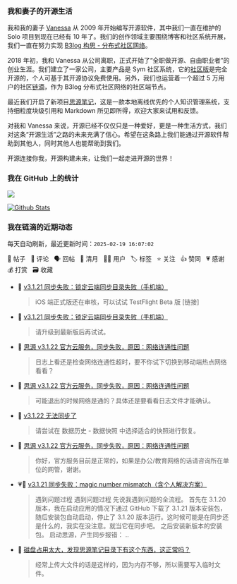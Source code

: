 ### 我和妻子的开源生活

我和我的妻子 [Vanessa](https://github.com/Vanessa219) 从 2009 年开始编写开源软件，其中我们一直在维护的 Solo 项目到现在已经有 10 年了。我们的创作领域主要围绕博客和社区系统开展，我们一直在努力实现 [B3log 构思 - 分布式社区网络](https://ld246.com/article/1546941897596)。

2018 年初，我和 Vanessa 从公司离职，正式开始了“全职做开源、自由职业者”的创业生涯。我们建立了一家公司，主要产品是 Sym 社区系统，它的[社区版](https://github.com/88250/symphony)是完全开源的，个人可基于其开源协议免费使用。另外，我们也运营着一个超过 5 万用户的社区[链滴](https://ld246.com)，作为 B3log 分布式社区网络的社区端节点。

最近我们开启了新项目[思源笔记](https://github.com/siyuan-note/siyuan)，这是一款本地离线优先的个人知识管理系统，支持细粒度块级引用和 Markdown 所见即所得，欢迎大家来试用和反馈。

对我和 Vanessa 来说，开源已经不仅仅只是一种爱好，更是一种生活方式，我们对这条“开源生活”之路的未来充满了信心。希望在这条路上我们能通过开源软件帮助到其他人，同时其他人也能帮助到我们。

开源连接你我，开源构建未来，让我们一起走进开源的世界！

### 我在 GitHub 上的统计

<a title="Hits" target="_blank" href="https://github.com/88250/88250"><img src="https://hits.b3log.org/88250/88250.svg"></a>

[![Github Stats](https://github-readme-stats.vercel.app/api?username=88250&theme=tokyonight&show_icons=true)](https://github.com/88250)

<!--events start -->

### 我在链滴的近期动态

每天自动刷新，最近更新时间：`2025-02-19 16:07:02`

📝 帖子 &nbsp; 💬 评论 &nbsp; 🗣 回帖 &nbsp; 🌙 清月 &nbsp; 👨‍💻 用户 &nbsp; 🏷️ 标签 &nbsp; ⭐️ 关注 &nbsp; 👍 赞同 &nbsp; 💗 感谢 &nbsp; 💰 打赏 &nbsp; 🗃 收藏

* 💬 [v3.1.21 同步失败：锁定云端同步目录失败（手机端）](https://ld246.com/article/1739934286670/comment/1739934892857#comments)

  > iOS 端正式版还在审核，可以试试 TestFlight Beta 版 [链接]
* 💬 [v3.1.21 同步失败：锁定云端同步目录失败（手机端）](https://ld246.com/article/1739934286670/comment/1739934323129#comments)

  > 请升级到最新版后再试试。
* 💬 [思源 v3.1.22 官方云服务，同步失败，原因：网络连通性问题](https://ld246.com/article/1739930960175/comment/1739934265519#comments)

  > 日志上看还是检查网络连通性超时，要不你试下切换到移动端热点网络看看？
* 💬 [思源 v3.1.22 官方云服务，同步失败，原因：网络连通性问题](https://ld246.com/article/1739930960175/comment/1739931735442#comments)

  > 可能退出的时候网络是通的？具体还是要看看日志文件才能确认。
* 💬 [v3.1.22 无法同步了](https://ld246.com/article/1739909103644/comment/1739931328861#comments)

  > 请尝试在 数据历史 - 数据快照 中选择适合的快照进行恢复。
* 💬 [思源 v3.1.22 官方云服务，同步失败，原因：网络连通性问题](https://ld246.com/article/1739930960175/comment/1739931230223#comments)

  > 你好，官方服务目前是正常的，如果是办公/教育网络的话请咨询所在单位的网管，谢谢。
* 💗📝 [v3.1.21 同步失败：magic number mismatch（含个人解决方案）](https://ld246.com/article/1739261988491)

  > 遇到问题过程 遇到问题过程 先说我遇到问题的全流程。 首先在 3.1.20 版本，我在启动应用的情况下通过 GitHub 下载了 3.1.21 版本安装包，随后安装包自动启动，停止了 3.1.20 版本运行。这时候可能是在同步还是什么的，我实在没注意。就当它在同步吧。 之后安装新版本的安装包。 启动思源，产生同步报错： ..
* 💬 [磁盘占用太大，发现思源笔记目录下有这个东西，这正常吗？](https://ld246.com/article/1739852369841/comment/1739886692705#comments)

  > 经常上传大文件的话是这样的，因为内存不够，所以需要写入临时文件。


<!--events end -->
